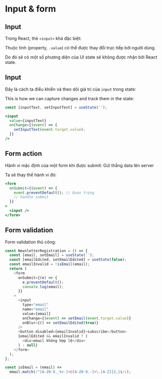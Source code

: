 # Input & form

## Input

Trong React, thẻ `<input>` khá đặc biệt:

Thuộc tính (property, `.value`) có thể được thay đổi trực tiếp bởi người dùng.

Do đó sẽ có một số phương diện của UI state sẽ không được nhận bởi React state.

## Input

Đây là cách ta điều khiển và theo dõi giá trị của `input` trong state:

This is how we can capture changes and track them in the state:

```jsx
const [inputText, setInputText] = useState('');

<input
  value={inputText}
  onChange={(event) => {
    setInputText(event.target.value);
  }}
/>
```

## Form action

Hành vi mặc định của một form khi được submit: Gửi thẳng data lên server

Ta sẽ thay thế hành vi đó:

```jsx
<form
  onSubmit={(event) => {
    event.preventDefault(); // Quan trọng
    // handle submit
  }}
>
  <input />
</form>
```

## Form validation

Form validation thủ công:

```js
const NewsletterRegistration = () => {
  const [email, setEmail] = useState('');
  const [emailEdited, setEmailEdited] = useState(false);
  const emailInvalid = !isEmail(email);
  return (
    <form
      onSubmit={(e) => {
        e.preventDefault();
        console.log(email);
      }}
    >
      <input
        type="email"
        name="email"
        value={email}
        onChange={(event) => setEmail(event.target.value)}
        onBlur={() => setEmailEdited(true)}
      />
      <button disabled={emailInvalid}>subscribe</button>
      {emailEdited && emailInvalid ? (
        <div>email không hợp lệ</div>
      ) : null}
    </form>
  );
};

const isEmail = (email) =>
  email.match(/^[A-Z0-9._%+-]+@[A-Z0-9.-]+\.[A-Z]{2,}$/i);
```

